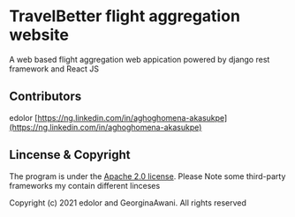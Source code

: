 # TravelBetter flight aggregation website
A web based flight aggregation web appication powered by django rest framework and React JS

## Contributors
edolor [https://ng.linkedin.com/in/aghoghomena-akasukpe](https://ng.linkedin.com/in/aghoghomena-akasukpe)

## Lincense & Copyright

The program is under the [Apache 2.0 license](https://github.com/Edolor/E-commerce-Recommendation-System/blob/master/LICENSE). Please Note some third-party frameworks my contain different linceses

Copyright (c) 2021 edolor and GeorginaAwani. All rights reserved